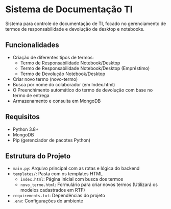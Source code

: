 # Sistema de Documentação TI

Sistema para controle de documentação de TI, focado no gerenciamento de termos de responsabilidade e devolução de desktop e notebooks.

## Funcionalidades

- Criação de diferentes tipos de termos:
  - Termo de Responsabilidade Notebook/Desktop
  - Termo de Responsabilidade Notebook/Desktop (Empréstimo)
  - Termo de Devolução Notebook/Desktop
- Criar novo termo (novo-termo)
- Busca por nome do colaborador (em Index.html)
- O Preenchimento automático do termo de devolução com base no termo de entrega
- Armazenamento e consulta em MongoDB

## Requisitos

- Python 3.8+
- MongoDB
- Pip (gerenciador de pacotes Python)


## Estrutura do Projeto

- `main.py`: Arquivo principal com as rotas e lógica do backend
- `templates/`: Pasta com os templates HTML
  - `index.html`: Página inicial com busca dos termos
  - `novo_termo.html`: Formulário para criar novos termos (Utilizará os modelos cadastrados em RTF)
- `requirements.txt`: Dependências do projeto
- `.env`: Configurações do ambiente
